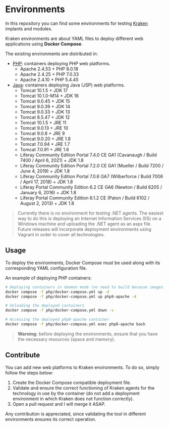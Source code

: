 # Environments

In this repository you can find some environments for testing [Kraken](https://github.com/kraken-ng/Kraken) implants and modules.

Kraken environments are about YAML files to deploy different web applications using **Docker Compose**.

The existing environments are distributed in:
- [PHP](php): containers deploying PHP web platforms.
  - Apache 2.4.53 + PHP 8.0.18
  - Apache 2.4.25 + PHP 7.0.33
  - Apache 2.4.10 + PHP 5.4.45
- [Java](java): containers deploying Java (JSP) web platforms.
  - Tomcat 10.1.5 + JDK 17
  - Tomcat 10.1.0-M14 + JDK 16
  - Tomcat 9.0.45 + JDK 15
  - Tomcat 9.0.39 + JDK 14
  - Tomcat 9.0.33 + JDK 13
  - Tomcat 8.5.47 + JDK 12
  - Tomcat 10.1.5 + JRE 11
  - Tomcat 9.0.13 + JRE 10
  - Tomcat 9.0.8 + JRE 9
  - Tomcat 9.0.20 + JRE 1.8
  - Tomcat 7.0.94 + JRE 1.7
  - Tomcat 7.0.91 + JRE 1.6
  - Liferay Community Edition Portal 7.4.0 CE GA1 (Cavanaugh / Build 7400 / April 6, 2021) + JDK 1.8
  - Liferay Community Edition Portal 7.2.0 CE GA1 (Mueller / Build 7200 / June 4, 2019) + JDK 1.8
  - Liferay Community Edition Portal 7.0.6 GA7 (Wilberforce / Build 7006 / April 17, 2018) + JDK 1.8
  - Liferay Portal Community Edition 6.2 CE GA6 (Newton / Build 6205 / January 6, 2016) + JDK 1.8
  - Liferay Portal Community Edition 6.1.2 CE (Paton / Build 6102 / August 2, 2013) + JDK 1.8

> Currently there is no environment for testing .NET agents. The easiest way to do this is deploying an Internet Information Services (IIS) on a Windows machine and uploading the .NET agent as an aspx file. Future releases will incorporate deployment environments using Vagrant in order to cover all technologies.

## Usage

To deploy the environments, Docker Compose must be used along with its corresponding YAML configuration file.

An example of deploying PHP containers:

```bash
# Deploying containers in daemon mode (no need to build because images are used)
docker compose -f php/docker-compose.yml up -d
docker compose -f php/docker-compose.yml up php8-apache -d

# Unloading the deployed containers
docker compose -f php/docker-compose.yml down -v

# Accessing the deployed php8-apache container
docker compose -f php/docker-compose.yml exec php8-apache bash
```

> **Warning:** before deploying the environments, ensure that you have the necessary resources (space and memory).

## Contribute

You can add new web platforms to Kraken environments. To do so, simply follow the steps below:

1. Create the Docker Compose compatible deployment file.
2. Validate and ensure the correct functioning of Kraken agents for the technology in use by the container (do not add a deployment environment in which Kraken does not function correctly).
3. Open a pull request and I will merge it ASAP.

Any contribution is appreciated, since validating the tool in different environments ensures its correct operation.
